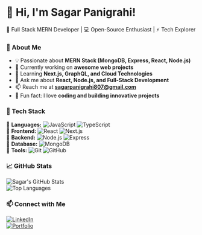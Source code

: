 # 👋 Hi, I'm Sagar Panigrahi!  
🚀 Full Stack MERN Developer | 💻 Open-Source Enthusiast | ⚡ Tech Explorer  

### 🔹 About Me
- 💡 Passionate about **MERN Stack (MongoDB, Express, React, Node.js)**
- 🔭 Currently working on **awesome web projects**
- 🌱 Learning **Next.js, GraphQL, and Cloud Technologies**
- 💬 Ask me about **React, Node.js, and Full-Stack Development**
- 📫 Reach me at **sagarpanigrahi807@gmail.com**
- 🎯 Fun fact: I love **coding and building innovative projects**  

### 🔹 Tech Stack  
🔹 **Languages:** ![JavaScript](https://img.shields.io/badge/-JavaScript-F7DF1E?style=flat-square&logo=javascript&logoColor=black) ![TypeScript](https://img.shields.io/badge/-TypeScript-3178C6?style=flat-square&logo=typescript&logoColor=white)  
🔹 **Frontend:** ![React](https://img.shields.io/badge/-React-61DAFB?style=flat-square&logo=react&logoColor=black) ![Next.js](https://img.shields.io/badge/-Next.js-000?style=flat-square&logo=nextdotjs&logoColor=white)  
🔹 **Backend:** ![Node.js](https://img.shields.io/badge/-Node.js-339933?style=flat-square&logo=node.js&logoColor=white) ![Express](https://img.shields.io/badge/-Express-000?style=flat-square&logo=express&logoColor=white)  
🔹 **Database:** ![MongoDB](https://img.shields.io/badge/-MongoDB-47A248?style=flat-square&logo=mongodb&logoColor=white)  
🔹 **Tools:** ![Git](https://img.shields.io/badge/-Git-F05032?style=flat-square&logo=git&logoColor=white) ![GitHub](https://img.shields.io/badge/-GitHub-181717?style=flat-square&logo=github&logoColor=white)  

### 📈 GitHub Stats  
![Sagar's GitHub Stats](https://github-readme-stats.vercel.app/api?username=SagarP-Dev&show_icons=true&theme=radical)  
![Top Languages](https://github-readme-stats.vercel.app/api/top-langs/?username=SagarP-Dev&layout=compact&theme=radical)  

### 📫 Connect with Me  
[![LinkedIn](https://img.shields.io/badge/-LinkedIn-0077B5?style=flat-square&logo=linkedin&logoColor=white)](https://www.linkedin.com/in/sagar-trushna-panigrahi-079b6727a?lipi=urn%3Ali%3Apage%3Ad_flagship3_profile_view_base_contact_details%3Bo8dfP%2B1WS5KZ9VoGRDTxuQ%3D%3D)  
[![Portfolio](https://img.shields.io/badge/-Portfolio-FF4088?style=flat-square&logo=react&logoColor=white)](https://sagar-portfolio-gold.vercel.app/)  
